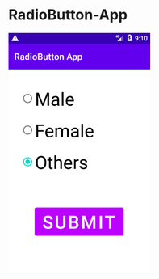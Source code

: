 # RadioButton-App
![alt text](https://github.com/Abhaykulshrestha13/RadioButton-App/blob/main/AppRadioBox.png?raw=true)
